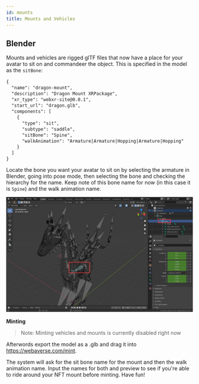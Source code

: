 ```yaml
---
id: mounts 
title: Mounts and Vehicles
---
```


## Blender

Mounts and vehicles are rigged glTF files that now have a place for your avatar to sit on and commandeer the object. This is specified in the model as the `sitBone`:

```
{
  "name": "dragon-mount",
  "description": "Dragon Mount XRPackage",
  "xr_type": "webxr-site@0.0.1",
  "start_url": "dragon.glb",
  "components": [
    {
      "type": "sit",
      "subtype": "saddle",
      "sitBone": "Spine",
      "walkAnimation": "Armature|Armature|Hopping|Armature|Hopping"
    }
  ]
}
```

Locate the bone you want your avatar to sit on by selecting the armature in Blender, going into pose mode, then selecting the bone and checking the hierarchy for the name. Keep note of this bone name for now (in this case it is `Spine`) and the walk animation name.

![Select the sitting bone](/img/mountbone.jpg)

**Minting**

> Note: Minting vehicles and mounts is currently disabled right now

Afterwords export the model as a .glb and drag it into https://webaverse.com/mint.

The system will ask for the sit bone name for the mount and then the walk animation name. Input the names for both and preview to see if you're able to ride around your NFT mount before minting. Have fun!